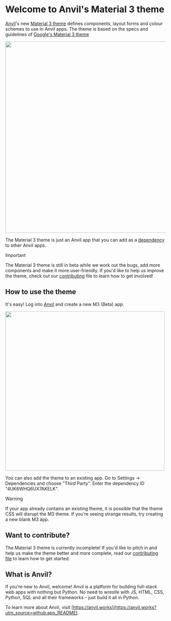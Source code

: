 # Welcome to Anvil's Material 3 theme

[Anvil](https://anvil.works)'s new [Material 3 theme](https://anvil.works/blog/introducing-material-3) defines components, layout forms and colour schemes to use in Anvil apps. The theme is based on the specs and guidelines of [Google's Material 3 theme](https://m3.material.io/)

<img width="600px" src="https://anvil.works/blog/img/new-material-3/plant-shop-main.png">

The Material 3 theme is just an Anvil app that you can add as a [dependency](https://anvil.works/docs/deployment-new-ide/dependencies) to other Anvil apps. 

> [!Important]
> The Material 3 theme is still in beta while we work out the bugs, add more components and make it more user-friendly. If you'd like to help us improve the theme, check out our [contributing](/CONTRIBUTING.md) file to learn how to get involved!

## How to use the theme

It's easy! Log into [Anvil](https://anvil.works/build) and create a new M3 (Beta) app.

<img width="500px" src="https://anvil.works/docs/ui/app-themes/material-3/img/choose-m3-theme.png">

You can also add the theme to an existing app. Go to Settings -> Dependencies and  choose "Third Party". Enter the dependency ID "4UK6WHQ6UX7AKELK".

> [!Warning]
> If your app already contains an existing theme, it is possible that the theme CSS will disrupt the M3 theme. If you’re seeing strange results, try creating a new blank M3 app.


## Want to contribute?

The Material 3 theme is currently incomplete! If you'd like to pitch in and help us make the theme better and more complete, read our [contributing file](/CONTRIBUTING.md) to learn how to get started.

## What is Anvil?

If you’re new to Anvil, welcome! Anvil is a platform for building full-stack web apps with nothing but Python. No need to wrestle with JS, HTML, CSS, Python, SQL and all their frameworks – just build it all in Python.

To learn more about Anvil, visit [https://anvil.works](https://anvil.works?utm_source=github:app_README).
